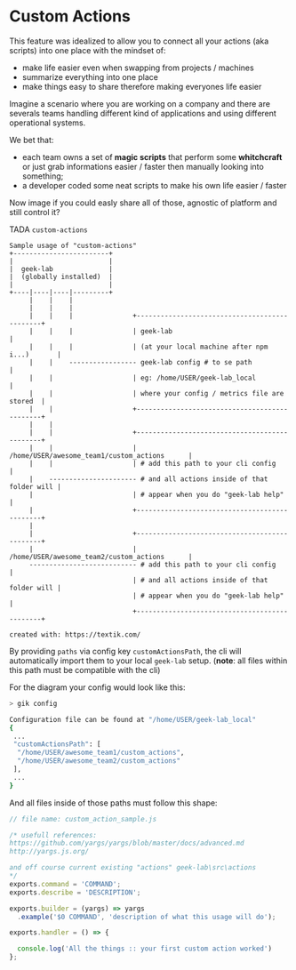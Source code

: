 # Custom Actions

This feature was idealized to allow you to connect all your actions (aka scripts) into one place with the mindset of:
- make life easier even when swapping from projects / machines
- summarize everything into one place
- make things easy to share therefore making everyones life easier

Imagine a scenario where you are working on a company and there are severals teams handling different kind of applications and using different operational systems.

We bet that:
- each team owns a set of **magic scripts** that perform some **whitchcraft** or just grab informations easier / faster then manually looking into something;
- a developer coded some neat scripts to make his own life easier / faster

Now image if you could easly share all of those, agnostic of platform and still control it?

TADA `custom-actions`

```
Sample usage of "custom-actions"
+------------------------+
|                        |
|  geek-lab              |
|  (globally installed)  |
|                        |
+----|----|----|---------+
     |    |    |
     |    |    |
     |    |    |               +----------------------------------------------+
     |    |    |               | geek-lab                                     |
     |    |    |               | (at your local machine after npm i...)       |
     |    |    ----------------- geek-lab config # to se path                 |
     |    |                    | eg: /home/USER/geek-lab_local                |
     |    |                    | where your config / metrics file are stored  |
     |    |                    +----------------------------------------------+
     |    |
     |    |                    +----------------------------------------------+
     |    |                    | /home/USER/awesome_team1/custom_actions      |
     |    |                    | # add this path to your cli config           |
     |    ---------------------- # and all actions inside of that folder will |
     |                         | # appear when you do "geek-lab help"         |
     |                         +----------------------------------------------+
     |
     |                         +----------------------------------------------+
     |                         | /home/USER/awesome_team2/custom_actions      |
     --------------------------- # add this path to your cli config           |
                               | # and all actions inside of that folder will |
                               | # appear when you do "geek-lab help"         |
                               +----------------------------------------------+

created with: https://textik.com/
```

By providing `paths` via config key `customActionsPath`, the cli will automatically import them to your local `geek-lab` setup. (**note**: all files within this path must be compatible with the cli)

For the diagram your config would look like this:
```BASH
> gik config

Configuration file can be found at "/home/USER/geek-lab_local"
{
 ...
 "customActionsPath": [
  "/home/USER/awesome_team1/custom_actions",
  "/home/USER/awesome_team2/custom_actions"
 ],
 ...
}
```

And all files inside of those paths must follow this shape:
```javascript
// file name: custom_action_sample.js

/* usefull references:
https://github.com/yargs/yargs/blob/master/docs/advanced.md
http://yargs.js.org/

and off course current existing "actions" geek-lab\src\actions
*/
exports.command = 'COMMAND';
exports.describe = 'DESCRIPTION';

exports.builder = (yargs) => yargs
  .example('$0 COMMAND', 'description of what this usage will do');

exports.handler = () => {

  console.log('All the things :: your first custom action worked')
};

```
